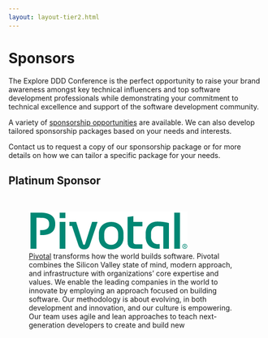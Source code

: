 ```yaml
---
layout: layout-tier2.html
---
```

<div class="container section page sponsors">
	<h1 class="section-header">Sponsors</h1>
	<p class="copy">The Explore DDD Conference is the perfect opportunity to raise your brand awareness amongst key technical influencers and top software development professionals while demonstrating your commitment to technical excellence and support of the software development community.</p>
	<p class="copy">A variety of <a href="explore-ddd-2018-sponsorship-opportunities.pdf">sponsorship opportunities</a> are available. We can also develop tailored sponsorship packages based on your needs and interests.</p>
	<p class="copy">Contact us to request a copy of our sponsorship package or for more details on how we can tailor a specific package for your needs.</p>
	<h2 class="page-subheader">Platinum Sponsor</h2>
	<br>
	<figure>
        <a href="https://pivotal.io/"><img src="../img/logos/sponsor-pivotal.png" class="benefactor-logo"></a>
        <figcaption><a href="https://pivotal.io/">Pivotal</a> transforms how the world builds software. Pivotal combines the Silicon Valley state of mind, modern approach, and infrastructure with organizations’ core expertise and values. We enable the leading companies in the world to innovate by employing an approach focused on building software. Our methodology is about evolving, in both development and innovation, and our culture is empowering. Our team uses agile and lean approaches to teach next-generation developers to create and build new</figcaption>
    </figure>

</div>